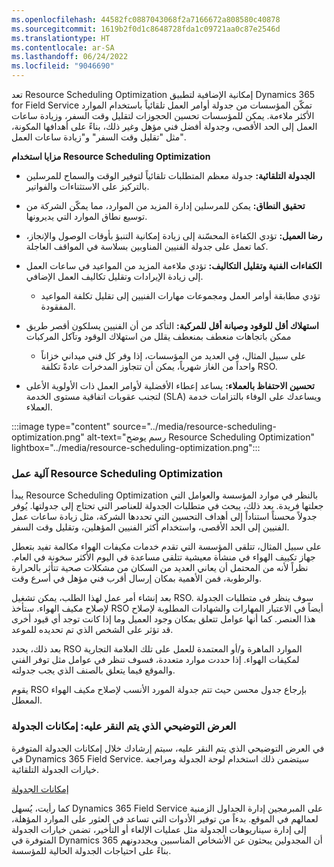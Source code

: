 ```yaml
---
ms.openlocfilehash: 44582fc0887043068f2a7166672a808580c40878
ms.sourcegitcommit: 1619b2f0d1c8648728fda1c09721aa0c87e2546d
ms.translationtype: HT
ms.contentlocale: ar-SA
ms.lasthandoff: 06/24/2022
ms.locfileid: "9046690"
---
```

تعد Resource Scheduling Optimization إمكانية الإضافية لتطبيق Dynamics 365 for Field Service تمكّن المؤسسات من جدولة أوامر العمل تلقائياً باستخدام الموارد الأكثر ملاءمة. يمكن للمؤسسات تحسين الحجوزات لتقليل وقت السفر، وزيادة ساعات العمل إلى الحد الأقصى، وجدولة أفضل فني مؤهل وغير ذلك، بناءً على أهدافها المكونة، مثل "تقليل وقت السفر" و"زيادة ساعات العمل".

**مزايا استخدام Resource Scheduling Optimization**

- **الجدولة التلقائية:** جدولة معظم المتطلبات تلقائياً لتوفير الوقت والسماح للمرسلين بالتركيز على الاستثناءات والفواتير.

- **تحقيق النطاق:** يمكن للمرسلين إدارة المزيد من الموارد، مما يمكّن الشركة من توسيع نطاق الموارد التي يديرونها. 

- **رضا العميل:** تؤدي الكفاءة المحسّنة إلى زيادة إمكانية التنبؤ بأوقات الوصول والإنجاز، كما تعمل على جدولة الفنيين المناوبين بسلاسة في المواقف العاجلة.

- **الكفاءات الفنية وتقليل التكاليف:** تؤدي ملاءمة المزيد من المواعيد في ساعات العمل إلى زيادة الإيرادات وتقليل تكاليف العمل الإضافي.

    - تؤدي مطابقة أوامر العمل ومجموعات مهارات الفنيين إلى تقليل تكلفة المواعيد المفقودة.

- **استهلاك أقل للوقود وصيانة أقل للمركبة:** التأكد من أن الفنيين يسلكون أقصر طريق ممكن باتجاهات منعطف بمنعطف يقلل من استهلاك الوقود وتآكل المركبات

    - على سبيل المثال، في العديد من المؤسسات، إذا وفر كل فني ميداني خزاناً واحداً من الغاز شهرياً، يمكن أن تتجاوز المدخرات عادةً تكلفة RSO. 

- **تحسين الاحتفاظ بالعملاء:** يساعد إعطاء الأفضلية لأوامر العمل ذات الأولوية الأعلى لتجنب عقوبات اتفاقية مستوى الخدمة (SLA) ويساعدك على الوفاء بالتزامات خدمة العملاء.

 
:::image type="content" source="../media/resource-scheduling-optimization.png" alt-text="رسم يوضح Resource Scheduling Optimization" lightbox="../media/resource-scheduling-optimization.png":::

 

### <a name="how-resource-scheduling-optimization-works"></a>آلية عمل Resource Scheduling Optimization

يبدأ Resource Scheduling Optimization بالنظر في موارد المؤسسة والعوامل التي جعلتها فريدة. بعد ذلك، يبحث في متطلبات الجدولة للعناصر التي تحتاج إلى جدولتها. يُوفر جدولاً محسناً استناداً إلى أهداف التحسين التي تحددها الشركة، مثل زيادة ساعات عمل الفنيين إلى الحد الأقصى، واستخدام أكثر الفنيين المؤهلين، وتقليل وقت السفر.

على سبيل المثال، تتلقى المؤسسة التي تقدم خدمات مكيفات الهواء مكالمة تفيد بتعطل جهاز تكييف الهواء في منشأة معيشية تتلقى مساعدة في اليوم الأكثر سخونة في العام. نظراً لأنه من المحتمل أن يعاني العديد من السكان من مشكلات صحية تتأثر بالحرارة والرطوبة، فمن الأهمية بمكان إرسال أقرب فني مؤهل في أسرع وقت. 

بعد إنشاء أمر عمل لهذا الطلب، يمكن تشغيل RSO. سوف ينظر في متطلبات الجدولة لإصلاح مكيف الهواء. ستأخذ RSO أيضاً في الاعتبار المهارات والشهادات المطلوبة لإصلاح هذا العنصر. كما أنها عوامل تتعلق بمكان وجود العميل وما إذا كانت توجد أي قيود أخرى قد تؤثر على الشخص الذي تم تحديده للموعد. 

بعد ذلك، يحدد RSO الموارد الماهرة و/أو المعتمدة للعمل على تلك العلامة التجارية لمكيفات الهواء. إذا حددت موارد متعددة، فسوف تنظر في عوامل مثل توفر الفني والموقع فيما يتعلق بالصنف الذي يجب جدولته. 

يقوم RSO بإرجاع جدول محسن حيث تتم جدولة المورد الأنسب لإصلاح مكيف الهواء المعطل. 

 

### <a name="click-through-demo-scheduling-capabilities"></a>العرض التوضيحي الذي يتم النقر عليه: إمكانات الجدولة

في العرض التوضيحي الذي يتم النقر عليه، سيتم إرشادك خلال إمكانات الجدولة المتوفرة في Dynamics 365 Field Service. سيتضمن ذلك استخدام لوحة الجدولة ومراجعة خيارات الجدولة التلقائية. 

[إمكانات الجدولة](https://edxinteractivepage.blob.core.windows.net/edxpages/mb-910/version2/LP-FS-M2-SC/index.html)

كما رأيت، يُسهل Dynamics 365 Field Service على المبرمجين إدارة الجداول الزمنية لعمالهم في الموقع. بدءاً من توفير الأدوات التي تساعد في العثور على الموارد المؤهلة، إلى إدارة سيناريوهات الجدولة مثل عمليات الإلغاء أو التأخير، تضمن خيارات الجدولة المتوفرة في Dynamics 365 أن المجدولين يبحثون عن الأشخاص المناسبين ويجددونهم بناءً على احتياجات الجدولة الحالية للمؤسسة. 

 